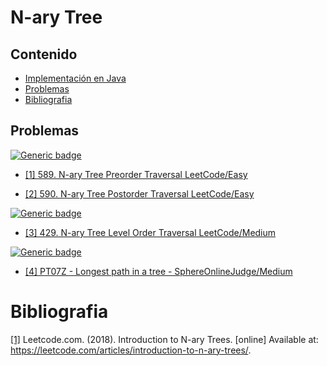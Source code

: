 # N-ary Tree

## Contenido

* [Implementación en Java]()
* [Problemas](#problemas)
* [Bibliografia](#bibliografia)

## Problemas

[![Generic badge](https://img.shields.io/badge/LeetCode-Easy-green.svg)](https://leetcode.com/problemset/algorithms/)

* [[1] 589. N-ary Tree Preorder Traversal LeetCode/Easy](https://leetcode.com/problems/n-ary-tree-preorder-traversal/)

* [[2] 590. N-ary Tree Postorder Traversal LeetCode/Easy](https://leetcode.com/problems/n-ary-tree-postorder-traversal/)

[![Generic badge](https://img.shields.io/badge/LeetCode-Medium-yellow.svg)](https://leetcode.com/problemset/algorithms/)

* [[3] 429. N-ary Tree Level Order Traversal LeetCode/Medium](https://leetcode.com/problems/n-ary-tree-level-order-traversal/)

[![Generic badge](https://img.shields.io/badge/SphereOnlineJudge-Medium-yellow.svg)](https://www.spoj.com/problems/classical/)

* [[4] PT07Z - Longest path in a tree - SphereOnlineJudge/Medium](https://www.spoj.com/problems/PT07Z/)

# Bibliografia

[[1]](https://leetcode.com/articles/introduction-to-n-ary-trees/) Leetcode.com. (2018). Introduction to N-ary Trees. [online] Available at: https://leetcode.com/articles/introduction-to-n-ary-trees/.